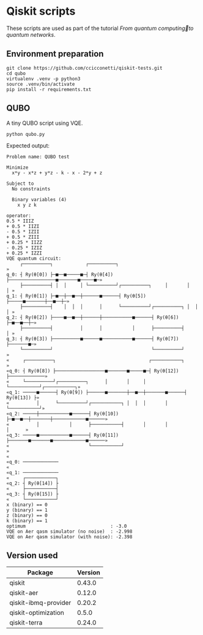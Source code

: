 # Qiskit scripts

These scripts are used as part of the tutorial _From quantum computingto quantum networks_.

## Environment preparation

```
git clone https://github.com/ccicconetti/qiskit-tests.git
cd qubo
virtualenv .venv -p python3
source .venv/bin/activate
pip install -r requirements.txt
```

## QUBO

A tiny QUBO script using VQE.

```
python qubo.py
```

Expected output:

```
Problem name: QUBO test

Minimize
  x*y - x*z + y*z - k - x - 2*y + z

Subject to
  No constraints

  Binary variables (4)
    x y z k

operator:
0.5 * IIIZ
+ 0.5 * IIZI
- 0.5 * IZII
+ 0.5 * ZIII
+ 0.25 * IIZZ
- 0.25 * IZIZ
+ 0.25 * IZZI
VQE quantum circuit:
     ┌──────────┐            ┌──────────┐                                 »
q_0: ┤ Ry(θ[0]) ├─■──■─────■─┤ Ry(θ[4]) ├─────────────────■───────■─────■─»
     ├──────────┤ │  │     │ └──────────┘┌──────────┐     │       │     │ »
q_1: ┤ Ry(θ[1]) ├─■──┼──■──┼──────■──────┤ Ry(θ[5]) ├─────■───────┼──■──┼─»
     ├──────────┤    │  │  │      │      └──────────┘┌──────────┐ │  │  │ »
q_2: ┤ Ry(θ[2]) ├────■──■──┼──────┼───────────■──────┤ Ry(θ[6]) ├─■──■──┼─»
     ├──────────┤          │      │           │      ├──────────┤       │ »
q_3: ┤ Ry(θ[3]) ├──────────■──────■───────────■──────┤ Ry(θ[7]) ├───────■─»
     └──────────┘                                    └──────────┘         »
«     ┌──────────┐                                  ┌───────────┐             »
«q_0: ┤ Ry(θ[8]) ├──────────────────■───────■─────■─┤ Ry(θ[12]) ├─────────────»
«     └──────────┘┌──────────┐      │       │     │ └───────────┘┌───────────┐»
«q_1: ─────■──────┤ Ry(θ[9]) ├──────■───────┼──■──┼───────■──────┤ Ry(θ[13]) ├»
«          │      └──────────┘┌───────────┐ │  │  │       │      └───────────┘»
«q_2: ─────┼───────────■──────┤ Ry(θ[10]) ├─■──■──┼───────┼────────────■──────»
«          │           │      ├───────────┤       │       │            │      »
«q_3: ─────■───────────■──────┤ Ry(θ[11]) ├───────■───────■────────────■──────»
«                             └───────────┘                                   »
«                  
«q_0: ─────────────
«                  
«q_1: ─────────────
«     ┌───────────┐
«q_2: ┤ Ry(θ[14]) ├
«     ├───────────┤
«q_3: ┤ Ry(θ[15]) ├
«     └───────────┘
x (binary) == 0
y (binary) == 1
z (binary) == 0
k (binary) == 1
optimum                               : -3.0
VQE on Aer qasm simulator (no noise)  : -2.998
VQE on Aer qasm simulator (with noise): -2.398
```

## Version used

| Package              | Version |
| -------------------- | ------- |
| qiskit               | 0.43.0  |
| qiskit-aer           | 0.12.0  |
| qiskit-ibmq-provider | 0.20.2  |
| qiskit-optimization  | 0.5.0   |
| qiskit-terra         | 0.24.0  |
